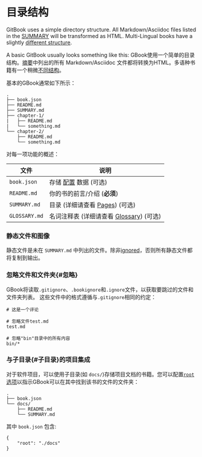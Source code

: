 # 目录结构

GitBook uses a simple directory structure. All Markdown/Asciidoc files listed in the [SUMMARY](pages.md) will be transformed as HTML. Multi-Lingual books have a slightly [different structure](languages.md).

A basic GitBook usually looks something like this:
GBook使用一个简单的目录结构。[摘要](pages.md)中列出的所有 Markdown/Asciidoc 文件都将转换为HTML。多语种书籍有一个稍微[不同结构](languages.md)。

基本的GBook通常如下所示：

```
.
├── book.json
├── README.md
├── SUMMARY.md
├── chapter-1/
|   ├── README.md
|   └── something.md
└── chapter-2/
    ├── README.md
    └── something.md
```

对每一项功能的概述：

| 文件 | 说明 |
| -------- | ----------- |
| `book.json` | 存储 [配置](config.md) 数据 (可选) |
| `README.md` | 你的书的前言/介绍 (**必须**) |
| `SUMMARY.md` | 目录 (详细请查看 [Pages](pages.md)) (可选) |
| `GLOSSARY.md` | 名词注释表 (详细请查看 [Glossary](lexicon.md)) (可选) |

### 静态文件和图像

静态文件是未在 `SUMMARY.md` 中列出的文件。除非[ignored](#ignore)，否则所有静态文件都将复制到输出。

### 忽略文件和文件夹{#忽略}

GBook将读取`.gitignore`、`.bookignore`和`.ignore`文件，以获取要跳过的文件和文件夹列表。
这些文件中的格式遵循与`.gitignore`相同的约定：

```
# 这是一个评论

# 忽略文件test.md
test.md

# 忽略"bin"目录中的所有内容
bin/*
```

### 与子目录{#子目录}的项目集成

对于软件项目，可以使用子目录(如 `docs/`)存储项目文档的书籍。您可以配置[`root`选项](config.md)以指示GBook可以在其中找到该书的文件的文件夹：

```
.
├── book.json
└── docs/
    ├── README.md
    └── SUMMARY.md
```

其中 `book.json` 包含:

```
{
    "root": "./docs"
}
```
